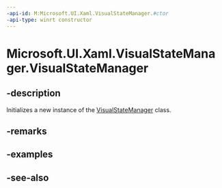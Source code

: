 ```yaml
---
-api-id: M:Microsoft.UI.Xaml.VisualStateManager.#ctor
-api-type: winrt constructor
---
```


<!-- Method syntax
public VisualStateManager()
-->

# Microsoft.UI.Xaml.VisualStateManager.VisualStateManager

## -description
Initializes a new instance of the [VisualStateManager](visualstatemanager.md) class.

## -remarks

## -examples

## -see-also
